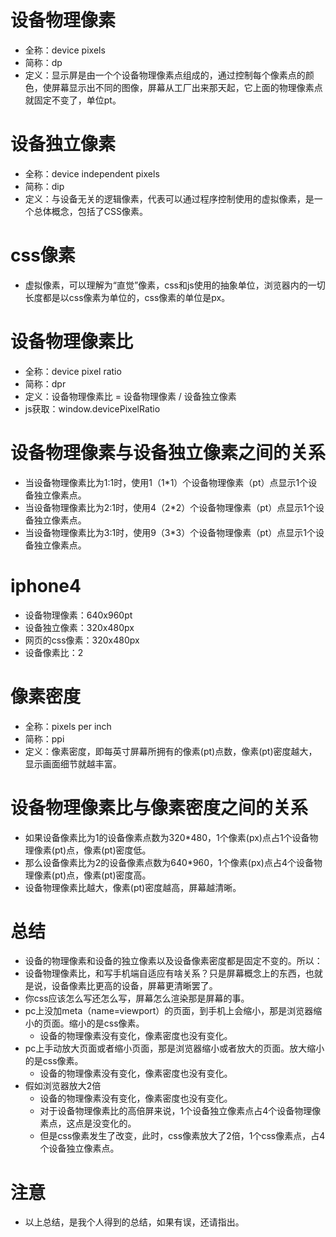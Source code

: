 # 设备物理像素
* 全称：device pixels
* 简称：dp
* 定义：显示屏是由一个个设备物理像素点组成的，通过控制每个像素点的颜色，使屏幕显示出不同的图像，屏幕从工厂出来那天起，它上面的物理像素点就固定不变了，单位pt。

# 设备独立像素
* 全称：device independent pixels
* 简称：dip
* 定义：与设备无关的逻辑像素，代表可以通过程序控制使用的虚拟像素，是一个总体概念，包括了CSS像素。

# css像素
* 虚拟像素，可以理解为“直觉”像素，css和js使用的抽象单位，浏览器内的一切长度都是以css像素为单位的，css像素的单位是px。

# 设备物理像素比
* 全称：device pixel ratio
* 简称：dpr
* 定义：设备物理像素比 = 设备物理像素 / 设备独立像素
* js获取：window.devicePixelRatio

# 设备物理像素与设备独立像素之间的关系
* 当设备物理像素比为1:1时，使用1（1*1）个设备物理像素（pt）点显示1个设备独立像素点。
* 当设备物理像素比为2:1时，使用4（2*2）个设备物理像素（pt）点显示1个设备独立像素点。
* 当设备物理像素比为3:1时，使用9（3*3）个设备物理像素（pt）点显示1个设备独立像素点。

# iphone4
* 设备物理像素：640x960pt
* 设备独立像素：320x480px
* 网页的css像素：320x480px
* 设备像素比：2

# 像素密度 
* 全称：pixels per inch 
* 简称：ppi
* 定义：像素密度，即每英寸屏幕所拥有的像素(pt)点数，像素(pt)密度越大，显示画面细节就越丰富。

# 设备物理像素比与像素密度之间的关系
* 如果设备像素比为1的设备像素点数为320*480，1个像素(px)点占1个设备物理像素(pt)点，像素(pt)密度低。
* 那么设备像素比为2的设备像素点数为640*960，1个像素(px)点占4个设备物理像素(pt)点，像素(pt)密度高。
* 设备物理像素比越大，像素(pt)密度越高，屏幕越清晰。

# 总结
* 设备的物理像素和设备的独立像素以及设备像素密度都是固定不变的。所以：
* 设备物理像素比，和写手机端自适应有啥关系？只是屏幕概念上的东西，也就是说，设备像素比更高的设备，屏幕更清晰罢了。 
* 你css应该怎么写还怎么写，屏幕怎么渲染那是屏幕的事。
* pc上没加meta（name=viewport）的页面，到手机上会缩小，那是浏览器缩小的页面。缩小的是css像素。
    - 设备的物理像素没有变化，像素密度也没有变化。
* pc上手动放大页面或者缩小页面，那是浏览器缩小或者放大的页面。放大缩小的是css像素。
    - 设备的物理像素没有变化，像素密度也没有变化。
* 假如浏览器放大2倍
    - 设备的物理像素没有变化，像素密度也没有变化。
    - 对于设备物理像素比的高倍屏来说，1个设备独立像素点占4个设备物理像素点，这点是没变化的。
    - 但是css像素发生了改变，此时，css像素放大了2倍，1个css像素点，占4个设备独立像素点。
    
# 注意
* 以上总结，是我个人得到的总结，如果有误，还请指出。


